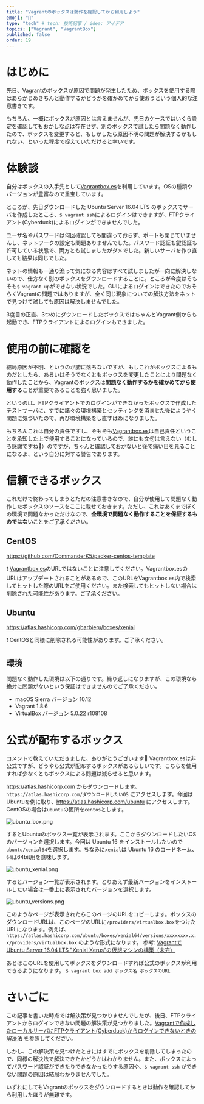 ```yaml
---
title: "Vagrantのボックスは動作を確認してから利用しよう"
emoji: "👋"
type: "tech" # tech: 技術記事 / idea: アイデア
topics: ["Vagrant", "VagrantBox"]
published: false
order: 19
---
```


# はじめに
先日、Vagrantのボックスが原因で問題が発生したため、ボックスを使用する際はあらかじめきちんと動作するかどうかを確かめてから使おうという個人的な注意書きです。

もちろん、一概にボックスが原因とは言えませんが、先日のケースではいくら設定を確認してもおかしな点は存在せず、別のボックスで試したら問題なく動作したので、ボックスを変更すると、もしかしたら原因不明の問題が解決するかもしれない、といった程度で捉えていただけると幸いです。

# 体験談
自分はボックスの入手先として[Vagrantbox.es](http://www.vagrantbox.es)を利用しています。OSの種類やバージョンが豊富なので重宝しています。

ところが、先日ダウンロードした Ubuntu Server 16.04 LTS のボックスでサーバを作成したところ、`$ vagrant ssh`によるログインはできますが、FTPクライアント(Cyberduck)によるログインができませんでした。

ユーザ名やパスワードは何回確認しても間違っておらず、ポートも閉じていませんし、ネットワークの設定も問題ありませんでした。パスワード認証も鍵認証も許可している状態で、両方とも試しましたがダメでした。新しいサーバを作り直しても結果は同じでした。

ネットの情報も一通り漁って気になる内容はすべて試しましたが一向に解決しないので、仕方なく別のボックスをダウンロードすることに。ところが今度はそもそも`$ vagrant up`ができない状況でした。GUIによるログインはできたのでおそらくVagrantの問題ではありますが、全く同じ現象についての解決方法をネットで見つけて試しても原因は解決しませんでした。

3度目の正直、3つめにダウンロードしたボックスではちゃんとVagrant側からも起動でき、FTPクライアントによるログインもできました。

# 使用の前に確認を
結局原因が不明、というのが腑に落ちないですが、もしこれがボックスによるものだとしたら、あるいはそうでなくともボックスを変更したことにより問題なく動作したことから、Vagrantのボックスは**問題なく動作するかを確かめてから使用する**ことが重要であることを強く思いました。

というのは、FTPクライアントでのログインができなかったボックスで作成したテストサーバに、すでに諸々の環境構築とセッティングを済ませた後にようやく問題に気づいたので、再び環境構築をし直すはめになりました。

もちろんこれは自分の責任ですし、そもそも[Vagrantbox.es](http://www.vagrantbox.es)は自己責任ということを承知した上で使用することになっているので、誰にも文句は言えない（むしろ感謝ですね🙏）のですが、ちゃんと確認しておかないと後で痛い目を見ることになるよ、という自分に対する警告であります。

# 信頼できるボックス
これだけで終わってしまうとただの注意書きなので、自分が使用して問題なく動作したボックスのソースをここに載せておきます。ただし、これはあくまでぼくの環境で問題なかっただけなので、**全環境で問題なく動作することを保証するものではない**ことをご了承ください。

## CentOS
https://github.com/CommanderK5/packer-centos-template

❗️ [Vagrantbox.es](http://www.vagrantbox.es)のURLではないことに注意してください。Vagrantbox.esのURLはアップデートされることがあるので、このURLをVagrantbox.es内で検索してヒットした際のURLをご使用ください。また検索してもヒットしない場合は削除された可能性があります。ご了承ください。

## Ubuntu
https://atlas.hashicorp.com/gbarbieru/boxes/xenial

❗️ CentOSと同様に削除される可能性があります。ご了承ください。

## 環境
問題なく動作した環境は以下の通りです。繰り返しになりますが、この環境なら絶対に問題がないという保証はできませんのでご了承ください。

* macOS Sierra バージョン 10.12
* Vagrant 1.8.6
* VirtualBox バージョン 5.0.22 r108108

# 公式が配布するボックス
コメントで教えていただきました、ありがとうございます🙏
Vagrantbox.esは非公式ですが、どうやら公式が配布するボックスがあるらしいです。こちらを使用すれば少なくともボックスによる問題は減らせると思います。

https://atlas.hashicorp.com からダウンロードします。`https://atlas.hashicorp.com/ダウンロードしたいOS` にアクセスします。今回はUbuntuを例に取り、https://atlas.hashicorp.com/ubuntu にアクセスします。CentOSの場合は`ubuntu`の箇所を`centos`とします。

![ubuntu_box.png](https://qiita-image-store.s3.amazonaws.com/0/113895/59cbe74a-8311-7185-16db-4d43f2ef8056.png)

するとUbuntuのボックス一覧が表示されます。ここからダウンロードしたいOSのバージョンを選択します。今回は Ubuntu 16 をインストールしたいので`ubuntu/xenial64`を選択します。ちなみに`xenial`は Ubuntu 16 のコードネーム、`64`は64bit用を意味します。

![ubuntu_xenial.png](https://qiita-image-store.s3.amazonaws.com/0/113895/20320974-30f8-c2f2-2570-77e34d064322.png)

するとバージョン一覧が表示されます。とりあえず最新バージョンをインストールしたい場合は一番上に表示されたバージョンを選択します。

![ubuntu_versions.png](https://qiita-image-store.s3.amazonaws.com/0/113895/ca54fafb-3ac2-5d59-79e2-0c00e7cb3521.png)

このようなページが表示されたらこのページのURLをコピーします。ボックスのダウンロードURLは、このページのURLに`/providers/virtualbox.box`をつけたURLになります。例えば、`https://atlas.hashicorp.com/ubuntu/boxes/xenial64/versions/xxxxxxxx.x.x/providers/virtualbox.box` のような形式になります。
参考: [VagrantでUbuntu Server 16.04 LTS "Xenial Xerus"の仮想マシンの構築（未完）](http://qiita.com/__mi_mo/items/0d23b555ce19c3992757#ubuntu-1604%E3%81%AEbox%E3%82%92%E3%83%80%E3%82%A6%E3%83%B3%E3%83%AD%E3%83%BC%E3%83%89)

あとはこのURLを使用してボックスをダウンロードすれば公式のボックスが利用できるようになります。
`$ vagrant box add ボックス名 ボックスのURL`

# さいごに
この記事を書いた時点では解決策が見つかりませんでしたが、後日、FTPクライアントからログインできない問題の解決策が見つかりました。[Vagrantで作成したローカルサーバにFTPクライアント(Cyberduck)からログインできないときの解決法](http://qiita.com/noraworld/items/a0fac559d2d6e76d50f8) を参照してください。

しかし、この解決策を見つけたときにはすでにボックスを削除してしまったので、同様の解決法で解決できたかどうかはわかりません。また、ボックスによってパスワード認証ができたりできなかったりする原因や、`$ vagrant ssh` ができない問題の原因は結局わかりませんでした。

いずれにしてもVagrantのボックスをダウンロードするときは動作を確認してから利用したほうが無難です。
